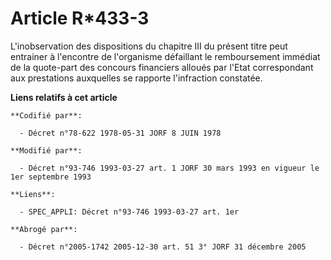 # Article R*433-3

L'inobservation des dispositions du chapitre III du présent titre peut entrainer à l'encontre de l'organisme défaillant le
remboursement immédiat de la quote-part des concours financiers alloués par l'Etat correspondant aux prestations auxquelles
se rapporte l'infraction constatée.

**Liens relatifs à cet article**

	**Codifié par**:

	  - Décret n°78-622 1978-05-31 JORF 8 JUIN 1978

	**Modifié par**:

	  - Décret n°93-746 1993-03-27 art. 1 JORF 30 mars 1993 en vigueur le 1er septembre 1993

	**Liens**:

	  - SPEC_APPLI: Décret n°93-746 1993-03-27 art. 1er

	**Abrogé par**:

	  - Décret n°2005-1742 2005-12-30 art. 51 3° JORF 31 décembre 2005
